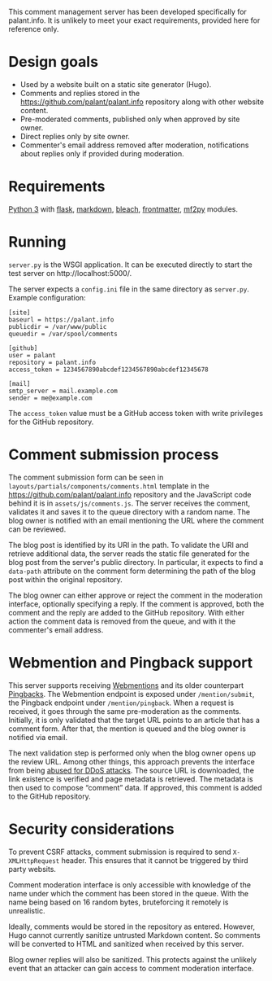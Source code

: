 This comment management server has been developed specifically for palant.info. It is unlikely to meet your exact requirements, provided here for reference only.

# Design goals

* Used by a website built on a static site generator (Hugo).
* Comments and replies stored in the <https://github.com/palant/palant.info> repository along with other website content.
* Pre-moderated comments, published only when approved by site owner.
* Direct replies only by site owner.
* Commenter's email address removed after moderation, notifications about replies only if provided during moderation.

# Requirements

[Python 3](https://www.python.org/) with [flask](http://flask.pocoo.org/), [markdown](https://python-markdown.github.io/), [bleach](https://bleach.readthedocs.io/), [frontmatter](https://python-frontmatter.readthedocs.io/), [mf2py](https://github.com/microformats/mf2py) modules.

# Running

`server.py` is the WSGI application. It can be executed directly to start the test server on http://localhost:5000/.

The server expects a `config.ini` file in the same directory as `server.py`. Example configuration:

    [site]
    baseurl = https://palant.info
    publicdir = /var/www/public
    queuedir = /var/spool/comments

    [github]
    user = palant
    repository = palant.info
    access_token = 1234567890abcdef1234567890abcdef12345678

    [mail]
    smtp_server = mail.example.com
    sender = me@example.com

The `access_token` value must be a GitHub access token with write privileges for the GitHub repository.

# Comment submission process

The comment submission form can be seen in `layouts/partials/components/comments.html` template in the <https://github.com/palant/palant.info> repository and the JavaScript code behind it is in `assets/js/comments.js`. The server receives the comment, validates it and saves it to the queue directory with a random name. The blog owner is notified with an email mentioning the URL where the comment can be reviewed.

The blog post is identified by its URI in the path. To validate the URI and retrieve additional data, the server reads the static file generated for the blog post from the server's public directory. In particular, it expects to find a `data-path` attribute on the comment form determining the path of the blog post within the original repository.

The blog owner can either approve or reject the comment in the moderation interface, optionally specifying a reply. If the comment is approved, both the comment and the reply are added to the GitHub repository. With either action the comment data is removed from the queue, and with it the commenter's email address.

# Webmention and Pingback support

This server supports receiving [Webmentions](https://www.w3.org/TR/webmention/) and its older counterpart [Pingbacks](https://www.hixie.ch/specs/pingback/pingback-1.0). The Webmention endpoint is exposed under `/mention/submit`, the Pingback endpoint under `/mention/pingback`. When a request is received, it goes through the same pre-moderation as the comments. Initially, it is only validated that the target URL points to an article that has a comment form. After that, the mention is queued and the blog owner is notified via email.

The next validation step is performed only when the blog owner opens up the review URL. Among other things, this approach prevents the interface from being [abused for DDoS attacks](https://indieweb.org/DDOS). The source URL is downloaded, the link existence is verified and page metadata is retrieved. The metadata is then used to compose “comment” data. If approved, this comment is added to the GitHub repository.

# Security considerations

To prevent CSRF attacks, comment submission is required to send `X-XMLHttpRequest` header. This ensures that it cannot be triggered by third party websits.

Comment moderation interface is only accessible with knowledge of the name under which the comment has been stored in the queue. With the name being based on 16 random bytes, bruteforcing it remotely is unrealistic.

Ideally, comments would be stored in the repository as entered. However, Hugo cannot currently sanitize untrusted Markdown content. So comments will be converted to HTML and sanitized when received by this server.

Blog owner replies will also be sanitized. This protects against the unlikely event that an attacker can gain access to comment moderation interface.
